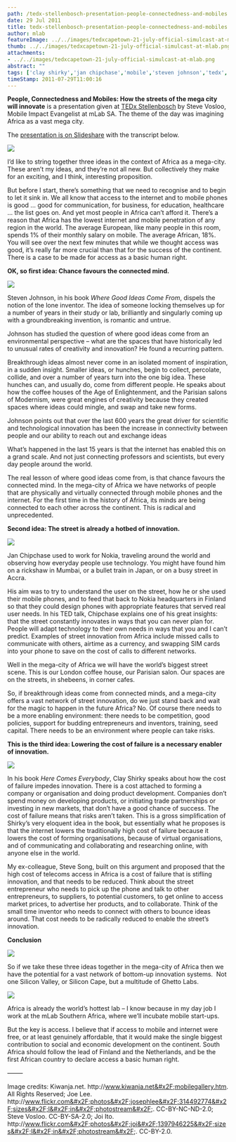 ```yaml
---
path: /tedx-stellenbosch-presentation-people-connectedness-and-mobiles
date: 29 Jul 2011
title: tedx-stellenbosch-presentation-people-connectedness-and-mobiles
author: mlab
featureImage: ../../images/tedxcapetown-21-july-official-simulcast-at-mlab.png
thumb: ../../images/tedxcapetown-21-july-official-simulcast-at-mlab.png
attachments: 
- ../../images/tedxcapetown-21-july-official-simulcast-at-mlab.png
abstract: ""
tags: ['clay shirky','jan chipchase','mobile','steven johnson','tedx','tedx stellenbosch']
timeStamp: 2011-07-29T11:00:16
---
```


**People, Connectedness and Mobiles: How the streets of the mega city will innovate** is a presentation given at [TEDx Stellenbosch](http:&#x2F;&#x2F;tedxstellenbosch.org&#x2F;) by Steve Vosloo, Mobile Impact Evangelist at mLab SA. The theme of the day was imagining Africa as a vast mega city.

The [presentation is on Slideshare](http:&#x2F;&#x2F;www.slideshare.net&#x2F;mlabsa&#x2F;people-connectedness-and-mobiles) with the transcript below.

![](https:&#x2F;&#x2F;mlab.co.za&#x2F;wp-content&#x2F;uploads&#x2F;2011&#x2F;07&#x2F;Slide1.jpg)

I’d like to string together three ideas in the context of Africa as a mega-city. These aren’t my ideas, and they’re not all new. But collectively they make for an exciting, and I think, interesting proposition.

But before I start, there’s something that we need to recognise and to begin to let it sink in. We all know that access to the internet and to mobile phones is good … good for communication, for business, for education, healthcare … the list goes on. And yet most people in Africa can’t afford it. There’s a reason that Africa has the lowest internet and mobile penetration of any region in the world. The average European, like many people in this room, spends 1% of their monthly salary on mobile. The average African, 18%. You will see over the next few minutes that while we thought access was good, it’s really far more crucial than that for the success of the continent. There is a case to be made for access as a basic human right.

**OK, so first idea: Chance favours the connected mind.**

![](https:&#x2F;&#x2F;mlab.co.za&#x2F;wp-content&#x2F;uploads&#x2F;2011&#x2F;07&#x2F;Slide2.jpg)

Steven Johnson, in his book _Where Good Ideas Come From_, dispels the notion of the lone inventor. The idea of someone locking themselves up for a number of years in their study or lab, brilliantly and singularly coming up with a groundbreaking invention, is romantic and untrue.

Johnson has studied the question of where good ideas come from an environmental perspective – what are the spaces that have historically led to unusual rates of creativity and innovation? He found a recurring pattern.

Breakthrough ideas almost never come in an isolated moment of inspiration, in a sudden insight. Smaller ideas, or hunches, begin to collect, percolate, collide, and over a number of years turn into the one big idea. These hunches can, and usually do, come from different people. He speaks about how the coffee houses of the Age of Enlightenment, and the Parisian salons of Modernism, were great engines of creativity because they created spaces where ideas could mingle, and swap and take new forms.

Johnson points out that over the last 600 years the great driver for scientific and technological innovation has been the increase in connectivity between people and our ability to reach out and exchange ideas

What’s happened in the last 15 years is that the internet has enabled this on a grand scale. And not just connecting professors and scientists, but every day people around the world.

The real lesson of where good ideas come from, is that chance favours the connected mind. In the mega-city of Africa we have networks of people that are physically and virtually connected through mobile phones and the internet. For the first time in the history of Africa, its minds are being connected to each other across the continent. This is radical and unprecedented.

**Second idea: The street is already a hotbed of innovation.**

![](https:&#x2F;&#x2F;mlab.co.za&#x2F;wp-content&#x2F;uploads&#x2F;2011&#x2F;07&#x2F;Slide3.jpg)

Jan Chipchase used to work for Nokia, traveling around the world and observing how everyday people use technology. You might have found him on a rickshaw in Mumbai, or a bullet train in Japan, or on a busy street in Accra.

His aim was to try to understand the user on the street, how he or she used their mobile phones, and to feed that back to Nokia headquarters in Finland so that they could design phones with appropriate features that served real user needs. In his TED talk, Chipchase explains one of his great insights: that the street constantly innovates in ways that you can never plan for. People will adapt technology to their own needs in ways that you and I can’t predict. Examples of street innovation from Africa include missed calls to communicate with others, airtime as a currency, and swapping SIM cards into your phone to save on the cost of calls to different networks.

Well in the mega-city of Africa we will have the world’s biggest street scene. This is our London coffee house, our Parisian salon. Our spaces are on the streets, in shebeens, in corner cafes.

So, if breakthrough ideas come from connected minds, and a mega-city offers a vast network of street innovation, do we just stand back and wait for the magic to happen in the future Africa? No. Of course there needs to be a more enabling environment: there needs to be competition, good policies, support for budding entrepreneurs and inventors, training, seed capital. There needs to be an environment where people can take risks.

**This is the third idea: Lowering the cost of failure is a necessary enabler of innovation.**

![](https:&#x2F;&#x2F;mlab.co.za&#x2F;wp-content&#x2F;uploads&#x2F;2011&#x2F;07&#x2F;Slide4.jpg)

In his book _Here Comes Everybody_, Clay Shirky speaks about how the cost of failure impedes innovation. There is a cost attached to forming a company or organisation and doing product development. Companies don’t spend money on developing products, or initiating trade partnerships or investing in new markets, that don’t have a good chance of success. The cost of failure means that risks aren’t taken. This is a gross simplification of Shirky’s very eloquent idea in the book, but essentially what he proposes is that the internet lowers the traditionally high cost of failure because it lowers the cost of forming organisations, because of virtual organisations, and of communicating and collaborating and researching online, with anyone else in the world.

My ex-colleague, Steve Song, built on this argument and proposed that the high cost of telecoms access in Africa is a cost of failure that is stifling innovation, and that needs to be reduced. Think about the street entrepreneur who needs to pick up the phone and talk to other entrepreneurs, to suppliers, to potential customers, to get online to access market prices, to advertise her products, and to collaborate. Think of the small time inventor who needs to connect with others to bounce ideas around. That cost needs to be radically reduced to enable the street’s innovation.

**Conclusion**

![](https:&#x2F;&#x2F;mlab.co.za&#x2F;wp-content&#x2F;uploads&#x2F;2011&#x2F;07&#x2F;Slide51.jpg)

So if we take these three ideas together in the mega-city of Africa then we have the potential for a vast network of bottom-up innovation systems.  Not one Silicon Valley, or Silicon Cape, but a multitude of Ghetto Labs.

![](https:&#x2F;&#x2F;mlab.co.za&#x2F;wp-content&#x2F;uploads&#x2F;2011&#x2F;07&#x2F;Slide6.jpg)

Africa is already the world’s hottest lab – I know because in my day job I work at the mLab Southern Africa, where we’ll incubate mobile start-ups.

But the key is access. I believe that if access to mobile and internet were free, or at least genuinely affordable, that it would make the single biggest contribution to social and economic development on the continent. South Africa should follow the lead of Finland and the Netherlands, and be the first African country to declare access a basic human right.

——–

Image credits: Kiwanja.net. http:&#x2F;&#x2F;www.kiwanja.net&#x2F;mobilegallery.htm. All Rights Reserved; Joe Lee. http:&#x2F;&#x2F;www.flickr.com&#x2F;photos&#x2F;josephlee&#x2F;314492774&#x2F;sizes&#x2F;l&#x2F;in&#x2F;photostream&#x2F;. CC-BY-NC-ND-2.0; Steve Vosloo. CC-BY-SA-2.0; Joi Ito. http:&#x2F;&#x2F;www.flickr.com&#x2F;photos&#x2F;joi&#x2F;1397946225&#x2F;sizes&#x2F;l&#x2F;in&#x2F;photostream&#x2F;. CC-BY-2.0.


